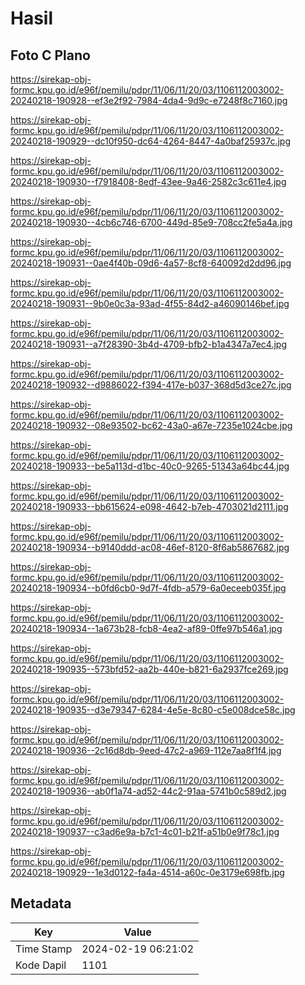 # Hasil

## Foto C Plano

https://sirekap-obj-formc.kpu.go.id/e96f/pemilu/pdpr/11/06/11/20/03/1106112003002-20240218-190928--ef3e2f92-7984-4da4-9d9c-e7248f8c7160.jpg

https://sirekap-obj-formc.kpu.go.id/e96f/pemilu/pdpr/11/06/11/20/03/1106112003002-20240218-190929--dc10f950-dc64-4264-8447-4a0baf25937c.jpg

https://sirekap-obj-formc.kpu.go.id/e96f/pemilu/pdpr/11/06/11/20/03/1106112003002-20240218-190930--f7918408-8edf-43ee-9a46-2582c3c611e4.jpg

https://sirekap-obj-formc.kpu.go.id/e96f/pemilu/pdpr/11/06/11/20/03/1106112003002-20240218-190930--4cb6c746-6700-449d-85e9-708cc2fe5a4a.jpg

https://sirekap-obj-formc.kpu.go.id/e96f/pemilu/pdpr/11/06/11/20/03/1106112003002-20240218-190931--0ae4f40b-09d6-4a57-8cf8-640092d2dd96.jpg

https://sirekap-obj-formc.kpu.go.id/e96f/pemilu/pdpr/11/06/11/20/03/1106112003002-20240218-190931--9b0e0c3a-93ad-4f55-84d2-a46090146bef.jpg

https://sirekap-obj-formc.kpu.go.id/e96f/pemilu/pdpr/11/06/11/20/03/1106112003002-20240218-190931--a7f28390-3b4d-4709-bfb2-b1a4347a7ec4.jpg

https://sirekap-obj-formc.kpu.go.id/e96f/pemilu/pdpr/11/06/11/20/03/1106112003002-20240218-190932--d9886022-f394-417e-b037-368d5d3ce27c.jpg

https://sirekap-obj-formc.kpu.go.id/e96f/pemilu/pdpr/11/06/11/20/03/1106112003002-20240218-190932--08e93502-bc62-43a0-a67e-7235e1024cbe.jpg

https://sirekap-obj-formc.kpu.go.id/e96f/pemilu/pdpr/11/06/11/20/03/1106112003002-20240218-190933--be5a113d-d1bc-40c0-9265-51343a64bc44.jpg

https://sirekap-obj-formc.kpu.go.id/e96f/pemilu/pdpr/11/06/11/20/03/1106112003002-20240218-190933--bb615624-e098-4642-b7eb-4703021d2111.jpg

https://sirekap-obj-formc.kpu.go.id/e96f/pemilu/pdpr/11/06/11/20/03/1106112003002-20240218-190934--b9140ddd-ac08-46ef-8120-8f6ab5867682.jpg

https://sirekap-obj-formc.kpu.go.id/e96f/pemilu/pdpr/11/06/11/20/03/1106112003002-20240218-190934--b0fd6cb0-9d7f-4fdb-a579-6a0eceeb035f.jpg

https://sirekap-obj-formc.kpu.go.id/e96f/pemilu/pdpr/11/06/11/20/03/1106112003002-20240218-190934--1a673b28-fcb8-4ea2-af89-0ffe97b546a1.jpg

https://sirekap-obj-formc.kpu.go.id/e96f/pemilu/pdpr/11/06/11/20/03/1106112003002-20240218-190935--573bfd52-aa2b-440e-b821-6a2937fce269.jpg

https://sirekap-obj-formc.kpu.go.id/e96f/pemilu/pdpr/11/06/11/20/03/1106112003002-20240218-190935--d3e79347-6284-4e5e-8c80-c5e008dce58c.jpg

https://sirekap-obj-formc.kpu.go.id/e96f/pemilu/pdpr/11/06/11/20/03/1106112003002-20240218-190936--2c16d8db-9eed-47c2-a969-112e7aa8f1f4.jpg

https://sirekap-obj-formc.kpu.go.id/e96f/pemilu/pdpr/11/06/11/20/03/1106112003002-20240218-190936--ab0f1a74-ad52-44c2-91aa-5741b0c589d2.jpg

https://sirekap-obj-formc.kpu.go.id/e96f/pemilu/pdpr/11/06/11/20/03/1106112003002-20240218-190937--c3ad6e9a-b7c1-4c01-b21f-a51b0e9f78c1.jpg

https://sirekap-obj-formc.kpu.go.id/e96f/pemilu/pdpr/11/06/11/20/03/1106112003002-20240218-190929--1e3d0122-fa4a-4514-a60c-0e3179e698fb.jpg


## Metadata

| Key        | Value               |
| ---------- | ------------------- |
| Time Stamp | 2024-02-19 06:21:02 |
| Kode Dapil | 1101                |



